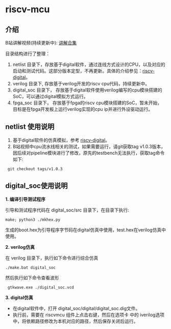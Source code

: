# riscv-mcu

## 介绍

B站讲解视频(持续更新中): [讲解合集](https://space.bilibili.com/505193782/channel/collectiondetail?sid=3829887) 

目录结构进行了整理：
1. netlist 目录下，存放基于digital软件，通过连线方式设计的CPU，以及对应的启动和测试代码。这部分版本定型，不再更新。具体的介绍参见：[riscv-digital](doc/netlist_zh.md)。
2. verilog 目录下, 存放基于verilog开发的riscv cpu代码，持续更新中。
3. digital_soc 目录下， 存放基于digital软件使用verilog编写的cpu模块搭建的SoC，可以通过digital模拟方式运行。
4. fpga_soc 目录下， 存放基于fpga的riscv cpu模块搭建的SoC，暂未开始，目标是在fpga开发板上运行verilog实现的cpu ip并进行外设驱动运行。

## netlist 使用说明

1. 基于digital软件的仿真模拟，参考 [riscv-digital](doc/netlist_zh.md)。
2. B站视频中cpu流水线相关的测试，如果需要运行，请git获取tag v1.0.3版本，因后续对pipeline模块进行了修改，原先的testbench无法执行，获取tag命令如下:
```shell
 git checkout tags/v1.0.3
```

## digital_soc使用说明

**1. 编译引导测试程序**

引导和测试程序代码在 digital_soc/src 目录下，在目录下执行:
```shell
make; python3 ./mkhex.py
```
生成的boot.hex为引导程序字节码在digital仿真中使用，test.hex在verilog仿真中使用。


**2. verilog仿真**

在 verilog 目录下，执行如下命令进行综合仿真
```shell
./make.bat digital_soc 
```
然后执行如下命令查看波形
```shell
 gtkwave.exe ./digital_soc.vcd 
 ```


**3. digital仿真**

* 在digital软件中，打开 digital_soc/digital/digital_soc.dig文件。 
* 执行前，需要在 riscvmcu 组件上点击右键，然后在选项卡 中的 iverilog选项中，将依赖路径修改为本机对应的路径，然后保存关闭后运行。
